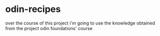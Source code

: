 # odin-recipes
over the course of this project i'm going to use the knowledge obtained from the project odin foundations' course
